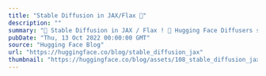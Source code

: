 ```yaml
---
title: "Stable Diffusion in JAX/Flax 🚀"
description: ""
summary: "🧨 Stable Diffusion in JAX / Flax ! 🤗 Hugging Face Diffusers supports Flax since version 0.5.1 ! This..."
pubDate: "Thu, 13 Oct 2022 00:00:00 GMT"
source: "Hugging Face Blog"
url: "https://huggingface.co/blog/stable_diffusion_jax"
thumbnail: "https://huggingface.co/blog/assets/108_stable_diffusion_jax/thumbnail.png"
---
```



